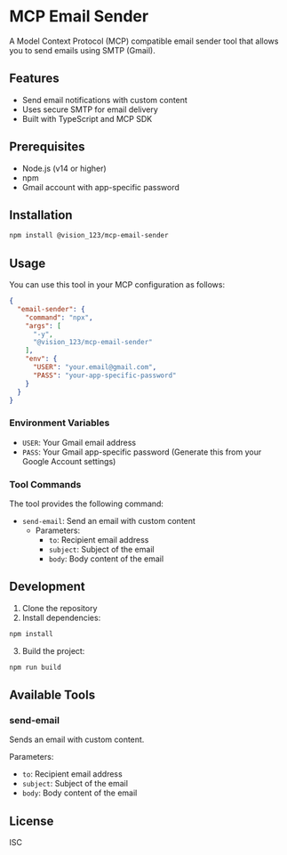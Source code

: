 # MCP Email Sender

A Model Context Protocol (MCP) compatible email sender tool that allows you to send emails using SMTP (Gmail).

## Features

- Send email notifications with custom content
- Uses secure SMTP for email delivery
- Built with TypeScript and MCP SDK

## Prerequisites

- Node.js (v14 or higher)
- npm
- Gmail account with app-specific password

## Installation

```bash
npm install @vision_123/mcp-email-sender
```

## Usage

You can use this tool in your MCP configuration as follows:

```json
{
  "email-sender": {
    "command": "npx",
    "args": [
      "-y",
      "@vision_123/mcp-email-sender"
    ],
    "env": {
      "USER": "your.email@gmail.com",
      "PASS": "your-app-specific-password"
    }
  }
}
```

### Environment Variables

- `USER`: Your Gmail email address
- `PASS`: Your Gmail app-specific password (Generate this from your Google Account settings)

### Tool Commands

The tool provides the following command:

- `send-email`: Send an email with custom content
  - Parameters:
    - `to`: Recipient email address
    - `subject`: Subject of the email
    - `body`: Body content of the email

## Development

1. Clone the repository
2. Install dependencies:
```bash
npm install
```
3. Build the project:
```bash
npm run build
```

## Available Tools

### send-email

Sends an email with custom content.

Parameters:
- `to`: Recipient email address
- `subject`: Subject of the email
- `body`: Body content of the email

## License

ISC 
